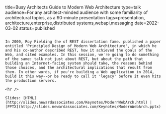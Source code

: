 title=Busy Architects Guide to   Modern Web Architecture
type=talk
audience=For any architect-minded audience with some familiarity of architectural topics, as a 90-minute presentation
tags=presentation, architecture,enterprise,distributed systems,webapi,messaging
date=2022-03-02
status=published
~~~~~~

In 2000, Roy Fielding (he of REST dissertation fame. published a paper entitled 'Principled Design of Modern Web Architecture', in which he and his co-author described REST, how it achieved the goals of the Web, and cited examples. In this session, we're going to do something of the same: talk not just about REST, but about the path that building an Internet-facing system should take, the reasons behind those choices, and the architectural implications that result from them. In other words, if you're building a Web application in 2014, build it this way--or be ready to call it 'legacy' before it even hits the production servers.
    
<hr />

Slides: [HTML](http://slides.newardassociates.com/Keynotes/ModernWebArch.html) | [PPTX](http://slides.newardassociates.com/Keynotes/ModernWebArch.pptx)
